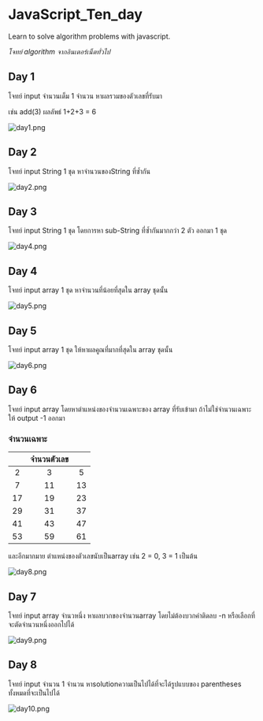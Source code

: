 # JavaScript_Ten_day
Learn to solve algorithm problems with javascript.

_โจทย์ algorithm จากอินเตอร์เน็ตทั่วไป_ 

## Day 1
โจทย์ input จำนวนเต็ม 1 จำนวน หาผลรวมของตัวเลขที่รับมา 

เช่น add(3)  ผลลัพธ์ 1+2+3 = 6

![day1.png](https://i.postimg.cc/RVjn332z/day1.png)


## Day 2
โจทย์ input String 1 ชุด  หาจำนวนของString ที่ซ้ำกัน 

![day2.png](https://i.postimg.cc/ZR7WJ062/day2.png)


## Day 3
โจทย์ input String 1 ชุด โดยการหา sub-String ที่ซ้ำกันมากกว่า 2 ตัว ออกมา 1 ชุด 

![day4.png](https://i.postimg.cc/J7FsgDrB/day4.png)


## Day 4
โจทย์ input array 1 ชุด หาจำนวนที่น้อยที่สุดใน array ชุดนั้น

![day5.png](https://i.postimg.cc/gk6xPzjt/day5.png)


## Day 5
โจทย์ input array  1 ชุด ให้หาผลคูณที่มากที่สุดใน array ชุดนั้น


![day6.png](https://i.postimg.cc/yNndTWpx/day6.png)


## Day 6
โจทย์ input array โดยหาตำแหน่งของจำนวนเฉพาะของ array ที่รับเข้ามา ถ้าไม่ใช่จำนวนเฉพาะให้ output -1 ออกมา

 ### **จำนวนเฉพาะ**
 || จำนวนตัวเลข  ||
 | :---------: | :---------: | :---------: |
 |    2        |       3     |     5       |
 |    7        |      11     |     13      |
 |   17        |      19     |     23      |
 |   29        |      31     |     37      |
 |   41        |      43     |     47      |
 |   53        |      59     |     61      |
 
และอีกมากมาย ตำแหน่งของตัวเลขนับเป็นarray เช่น 2 = 0, 3 = 1 เป็นต้น


![day8.png](https://i.postimg.cc/Y9sCJZHw/day8.png)


## Day 7
โจทย์ input array จำนวหนึ่ง หาผลบวกของจำนวนarray โดยไม่ต้องบวกค่าติดลบ -n หรือเลือกที่จะตัดจำนวนหนึ่งออกไปได้


![day9.png](https://i.postimg.cc/rsRwcjVR/day9.png)

## Day 8
โจทย์ input จำนวน 1 จำนวน หาsolutionความเป็นไปได้ที่จะได้รูปแบบของ parentheses ทั้งหมดที่จะเป็นไปได้ 


![day10.png](https://i.postimg.cc/6Ts5QZqj/day10.png)



